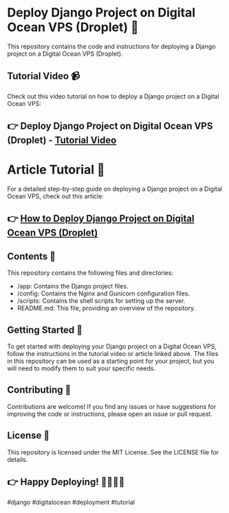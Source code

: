 # Deploy Django Project on Digital Ocean VPS (Droplet) 🚀
This repository contains the code and instructions for deploying a Django project on a Digital Ocean VPS (Droplet).

## Tutorial Video 📹
Check out this video tutorial on how to deploy a Django project on a Digital Ocean VPS:

##  👉 Deploy Django Project on Digital Ocean VPS (Droplet) - [Tutorial Video](https://www.youtube.com/@codewithmuh)

# Article Tutorial 📝
For a detailed step-by-step guide on deploying a Django project on a Digital Ocean VPS, check out this article:

##  👉 [How to Deploy Django Project on Digital Ocean VPS (Droplet)](https://medium.com/@codewithmuh)

##  Contents 📁
This repository contains the following files and directories:

* /app: Contains the Django project files.
* /config: Contains the Nginx and Gunicorn configuration files.
* /scripts: Contains the shell scripts for setting up the server.
* README.md: This file, providing an overview of the repository.

## Getting Started 🚀
To get started with deploying your Django project on a Digital Ocean VPS, follow the instructions in the tutorial video or article linked above. The files in this repository can be used as a starting point for your project, but you will need to modify them to suit your specific needs.

## Contributing 🤝
Contributions are welcome! If you find any issues or have suggestions for improving the code or instructions, please open an issue or pull request.

##  License 📜
This repository is licensed under the MIT License. See the LICENSE file for details.

## 👉 Happy Deploying! 👨‍💻👩‍💻

#django #digitalocean #deployment #tutorial

